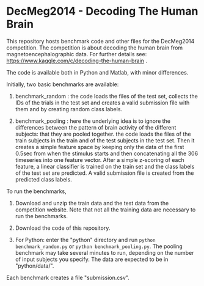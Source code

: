 DecMeg2014 - Decoding The Human Brain
=====================================

This repository hosts benchmark code and other files for the DecMeg2014 competition. The competition is about decoding the human brain from magnetoencephalographic data. For further details see: https://www.kaggle.com/c/decoding-the-human-brain .

The code is available both in Python and Matlab, with minor differences.

Initially, two basic benchmarks are available:

1. benchmark_random : the code loads the files of the test set, collects the IDs of the trials in the test set and creates a valid submission file with them and by creating random class labels.

2. benchmark_pooling : here the underlying idea is to ignore the differences between the pattern of brain activity of the different subjects: that they are pooled together. the code loads the files of the train subjects in the train and of the test subjects in the test set. Then it creates a simple feature space by keeping only the data of the first 0.5sec from when the stimulus starts and then concatenating all the 306 timeseries into one feature vector. After a simple z-scoring of each feature, a linear classifier is trained on the train set and the class labels of the test set are predicted. A valid submission file is created from the predicted class labels.

To run the benchmarks,

1. Download and unzip the train data and the test data from the competition website. Note that not all the training data are necessary to run the benchmarks.

2. Download the code of this repository.

3. For Python: enter the "python" directory and run `python benchmark_random.py` or `python benchmark_pooling.py`. The pooling benchmark may take several minutes to run, depending on the number of input subjects you specify. The data are expected to be in "python/data/".

Each benchmark creates a file "submission.csv".

